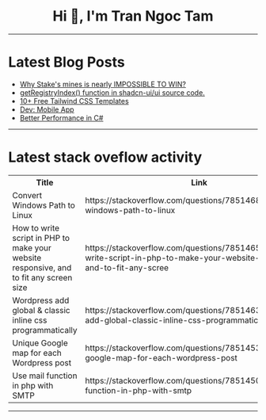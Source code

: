 <h1 align="center">Hi 👋, I'm Tran Ngoc Tam</h1>

---

# Latest Blog Posts 
<!-- BLOG-POST-LIST:START -->
- [Why Stake&#39;s mines is nearly IMPOSSIBLE TO WIN?](https://dev.to/vaib215/why-stakes-mines-is-nearly-impossible-to-win-i9n)
- [getRegistryIndex&lpar;&rpar; function in shadcn-ui/ui source code.](https://dev.to/ramunarasinga/getregistryindex-function-in-shadcn-uiui-source-code-1dnp)
- [10+ Free Tailwind CSS Templates](https://dev.to/mikevarenek/10-free-tailwind-css-templates-32f7)
- [Dev: Mobile App](https://dev.to/r4nd3l/dev-mobile-app-be6)
- [Better Performance in C#](https://dev.to/mrgolabvand/better-performance-in-c-2kc0)
<!-- BLOG-POST-LIST:END -->

---

# Latest stack oveflow activity
<table>
  <tr><th>Title</th><th>Link</th></tr>
  <!-- STACKOVERFLOW:START --><tr><td>Convert Windows Path to Linux</td><td>https://stackoverflow.com/questions/78514688/convert-windows-path-to-linux</td></tr><tr><td>How to write script in PHP to make your website responsive, and to fit any screen size</td><td>https://stackoverflow.com/questions/78514658/how-to-write-script-in-php-to-make-your-website-responsive-and-to-fit-any-scree</td></tr><tr><td>Wordpress add global &amp; classic inline css programmatically</td><td>https://stackoverflow.com/questions/78514635/wordpress-add-global-classic-inline-css-programmatically</td></tr><tr><td>Unique Google map for each Wordpress post</td><td>https://stackoverflow.com/questions/78514530/unique-google-map-for-each-wordpress-post</td></tr><tr><td>Use mail function in php with SMTP</td><td>https://stackoverflow.com/questions/78514505/use-mail-function-in-php-with-smtp</td></tr><!-- STACKOVERFLOW:END -->
</table>

---


